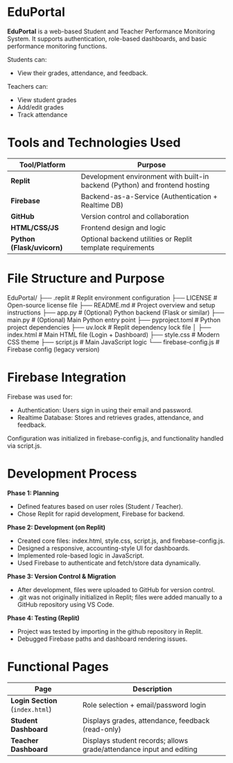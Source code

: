 # EduPortal
**EduPortal** is a web-based Student and Teacher Performance Monitoring System. It supports authentication, role-based dashboards, and basic performance monitoring functions.

Students can:
* View their grades, attendance, and feedback.

Teachers can:
* View student grades
* Add/edit grades
* Track attendance

# Tools and Technologies Used
| Tool/Platform              | Purpose                                                                     |
| -------------------------- | --------------------------------------------------------------------------- |
| **Replit**                 | Development environment with built-in backend (Python) and frontend hosting |
| **Firebase**               | Backend-as-a-Service (Authentication + Realtime DB)                         |
| **GitHub**                 | Version control and collaboration                                           |
| **HTML/CSS/JS**            | Frontend design and logic                                                   |
| **Python (Flask/uvicorn)** | Optional backend utilities or Replit template requirements                  |

# File Structure and Purpose
EduPortal/
├── .replit                # Replit environment configuration
├── LICENSE                # Open-source license file
├── README.md              # Project overview and setup instructions
├── app.py                 # (Optional) Python backend (Flask or similar)
├── main.py                # (Optional) Main Python entry point
├── pyproject.toml         # Python project dependencies
├── uv.lock                # Replit dependency lock file
│
├── index.html             # Main HTML file (Login + Dashboard)
├── style.css              # Modern CSS theme
├── script.js              # Main JavaScript logic
└── firebase-config.js     # Firebase config (legacy version)

# Firebase Integration
Firebase was used for:

* Authentication: Users sign in using their email and password.
* Realtime Database: Stores and retrieves grades, attendance, and feedback.

Configuration was initialized in firebase-config.js, and functionality handled via script.js.

# Development Process
**Phase 1: Planning**
* Defined features based on user roles (Student / Teacher).
* Chose Replit for rapid development, Firebase for backend.

**Phase 2: Development (on Replit)**
* Created core files: index.html, style.css, script.js, and firebase-config.js.
* Designed a responsive, accounting-style UI for dashboards.
* Implemented role-based logic in JavaScript.
* Used Firebase to authenticate and fetch/store data dynamically.

**Phase 3: Version Control & Migration**
* After development, files were uploaded to GitHub for version control.
* .git was not originally initialized in Replit; files were added manually to a GitHub repository using VS Code.

**Phase 4: Testing (Replit)**
* Project was tested by importing in the github repository in Replit.
* Debugged Firebase paths and dashboard rendering issues.

# Functional Pages
| Page                             | Description                                                         |
| -------------------------------- | ------------------------------------------------------------------- |
| **Login Section** (`index.html`) | Role selection + email/password login                               |
| **Student Dashboard**            | Displays grades, attendance, feedback (read-only)                   |
| **Teacher Dashboard**            | Displays student records; allows grade/attendance input and editing |
